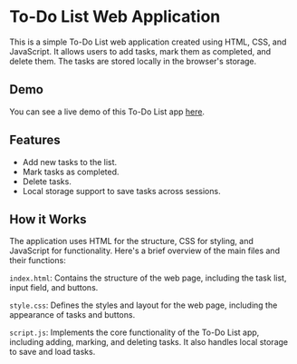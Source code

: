 
# To-Do List Web Application

This is a simple To-Do List web application created using HTML, CSS, and JavaScript. It allows users to add tasks, mark them as completed, and delete them. The tasks are stored locally in the browser's storage.

## Demo

You can see a live demo of this To-Do List app [here](#).

## Features

- Add new tasks to the list.
- Mark tasks as completed.
- Delete tasks.
- Local storage support to save tasks across sessions.

## How it Works
The application uses HTML for the structure, CSS for styling, and JavaScript for functionality. Here's a brief overview of the main files and their functions:

`index.html`: Contains the structure of the web page, including the task list, input field, and buttons.

`style.css`: Defines the styles and layout for the web page, including the appearance of tasks and buttons.

`script.js`: Implements the core functionality of the To-Do List app, including adding, marking, and deleting tasks. It also handles local storage to save and load tasks.
